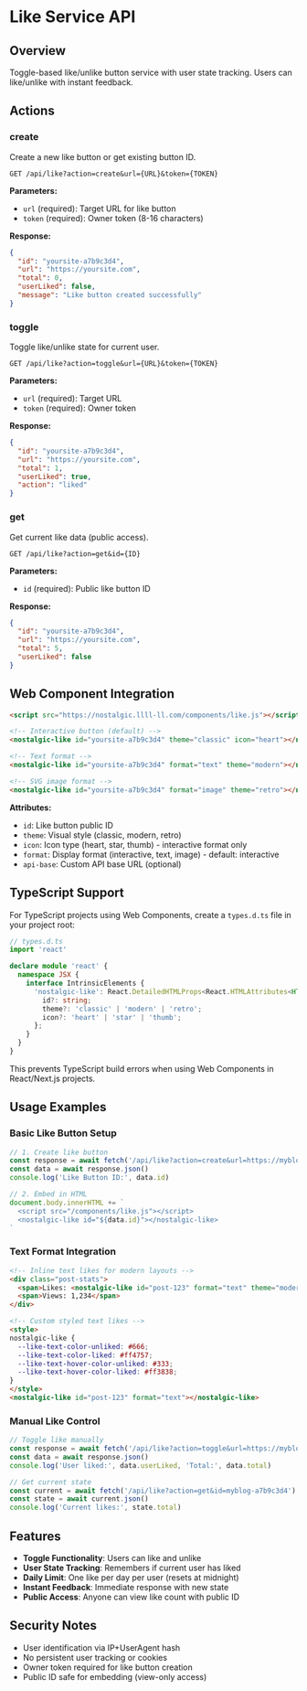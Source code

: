 # Like Service API

## Overview

Toggle-based like/unlike button service with user state tracking. Users can like/unlike with instant feedback.

## Actions

### create
Create a new like button or get existing button ID.

```
GET /api/like?action=create&url={URL}&token={TOKEN}
```

**Parameters:**
- `url` (required): Target URL for like button
- `token` (required): Owner token (8-16 characters)

**Response:**
```json
{
  "id": "yoursite-a7b9c3d4",
  "url": "https://yoursite.com",
  "total": 0,
  "userLiked": false,
  "message": "Like button created successfully"
}
```

### toggle
Toggle like/unlike state for current user.

```
GET /api/like?action=toggle&url={URL}&token={TOKEN}
```

**Parameters:**
- `url` (required): Target URL
- `token` (required): Owner token

**Response:**
```json
{
  "id": "yoursite-a7b9c3d4",
  "url": "https://yoursite.com",
  "total": 1,
  "userLiked": true,
  "action": "liked"
}
```

### get
Get current like data (public access).

```
GET /api/like?action=get&id={ID}
```

**Parameters:**
- `id` (required): Public like button ID

**Response:**
```json
{
  "id": "yoursite-a7b9c3d4",
  "url": "https://yoursite.com",
  "total": 5,
  "userLiked": false
}
```

## Web Component Integration

```html
<script src="https://nostalgic.llll-ll.com/components/like.js"></script>

<!-- Interactive button (default) -->
<nostalgic-like id="yoursite-a7b9c3d4" theme="classic" icon="heart"></nostalgic-like>

<!-- Text format -->
<nostalgic-like id="yoursite-a7b9c3d4" format="text" theme="modern"></nostalgic-like>

<!-- SVG image format -->
<nostalgic-like id="yoursite-a7b9c3d4" format="image" theme="retro"></nostalgic-like>
```

**Attributes:**
- `id`: Like button public ID
- `theme`: Visual style (classic, modern, retro)
- `icon`: Icon type (heart, star, thumb) - interactive format only
- `format`: Display format (interactive, text, image) - default: interactive
- `api-base`: Custom API base URL (optional)

## TypeScript Support

For TypeScript projects using Web Components, create a `types.d.ts` file in your project root:

```typescript
// types.d.ts
import 'react'

declare module 'react' {
  namespace JSX {
    interface IntrinsicElements {
      'nostalgic-like': React.DetailedHTMLProps<React.HTMLAttributes<HTMLElement>, HTMLElement> & {
        id?: string;
        theme?: 'classic' | 'modern' | 'retro';
        icon?: 'heart' | 'star' | 'thumb';
      };
    }
  }
}
```

This prevents TypeScript build errors when using Web Components in React/Next.js projects.

## Usage Examples

### Basic Like Button Setup
```javascript
// 1. Create like button
const response = await fetch('/api/like?action=create&url=https://myblog.com&token=my-secret')
const data = await response.json()
console.log('Like Button ID:', data.id)

// 2. Embed in HTML
document.body.innerHTML += `
  <script src="/components/like.js"></script>
  <nostalgic-like id="${data.id}"></nostalgic-like>
`
```

### Text Format Integration
```html
<!-- Inline text likes for modern layouts -->
<div class="post-stats">
  <span>Likes: <nostalgic-like id="post-123" format="text" theme="modern"></nostalgic-like></span>
  <span>Views: 1,234</span>
</div>

<!-- Custom styled text likes -->
<style>
nostalgic-like {
  --like-text-color-unliked: #666;
  --like-text-color-liked: #ff4757;
  --like-text-hover-color-unliked: #333;
  --like-text-hover-color-liked: #ff3838;
}
</style>
<nostalgic-like id="post-123" format="text"></nostalgic-like>
```

### Manual Like Control
```javascript
// Toggle like manually
const response = await fetch('/api/like?action=toggle&url=https://myblog.com&token=my-secret')
const data = await response.json()
console.log('User liked:', data.userLiked, 'Total:', data.total)

// Get current state
const current = await fetch('/api/like?action=get&id=myblog-a7b9c3d4')
const state = await current.json()
console.log('Current likes:', state.total)
```

## Features

- **Toggle Functionality**: Users can like and unlike
- **User State Tracking**: Remembers if current user has liked
- **Daily Limit**: One like per day per user (resets at midnight)
- **Instant Feedback**: Immediate response with new state
- **Public Access**: Anyone can view like count with public ID

## Security Notes

- User identification via IP+UserAgent hash
- No persistent user tracking or cookies
- Owner token required for like button creation
- Public ID safe for embedding (view-only access)